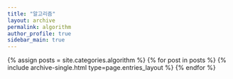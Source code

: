 ```yaml
---
title: "알고리즘"
layout: archive
permalink: algorithm
author_profile: true
sidebar_main: true
---
```


{% assign posts = site.categories.algorithm %}
{% for post in posts %} {% include archive-single.html type=page.entries_layout %} {% endfor %}